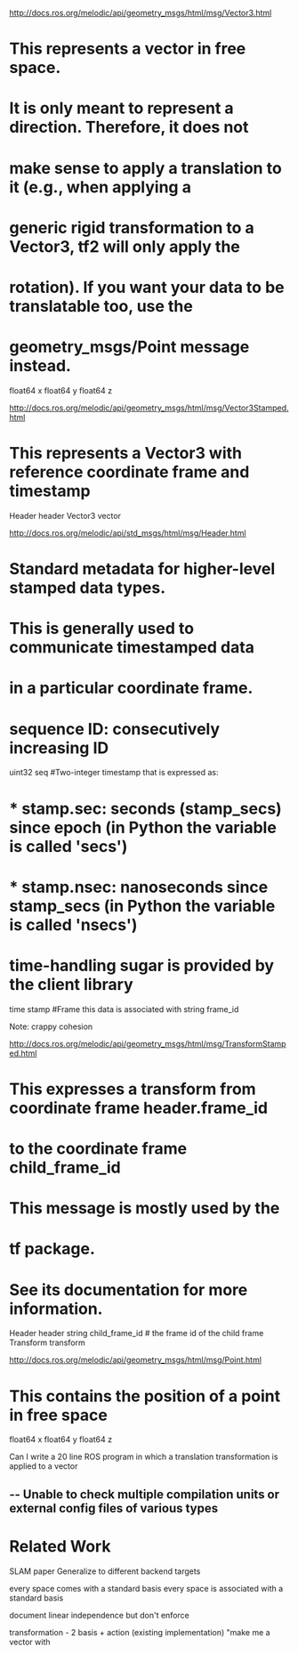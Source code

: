 http://docs.ros.org/melodic/api/geometry_msgs/html/msg/Vector3.html

# This represents a vector in free space. 
# It is only meant to represent a direction. Therefore, it does not
# make sense to apply a translation to it (e.g., when applying a 
# generic rigid transformation to a Vector3, tf2 will only apply the
# rotation). If you want your data to be translatable too, use the
# geometry_msgs/Point message instead.

float64 x
float64 y
float64 z

http://docs.ros.org/melodic/api/geometry_msgs/html/msg/Vector3Stamped.html

# This represents a Vector3 with reference coordinate frame and timestamp
Header header
Vector3 vector


http://docs.ros.org/melodic/api/std_msgs/html/msg/Header.html

# Standard metadata for higher-level stamped data types.
# This is generally used to communicate timestamped data 
# in a particular coordinate frame.
# 
# sequence ID: consecutively increasing ID 
uint32 seq
#Two-integer timestamp that is expressed as:
# * stamp.sec: seconds (stamp_secs) since epoch (in Python the variable is called 'secs')
# * stamp.nsec: nanoseconds since stamp_secs (in Python the variable is called 'nsecs')
# time-handling sugar is provided by the client library
time stamp
#Frame this data is associated with
string frame_id

Note: crappy cohesion

http://docs.ros.org/melodic/api/geometry_msgs/html/msg/TransformStamped.html

# This expresses a transform from coordinate frame header.frame_id
# to the coordinate frame child_frame_id
#
# This message is mostly used by the 
# tf package. 
# See its documentation for more information.

Header header
string child_frame_id # the frame id of the child frame
Transform transform

http://docs.ros.org/melodic/api/geometry_msgs/html/msg/Point.html

# This contains the position of a point in free space
float64 x
float64 y
float64 z

Can I write a 20 line ROS program in which a translation transformation is applied to a vector



--
Unable to check multiple compilation units or external config files of various types
--


# Related Work

SLAM paper
Generalize to different backend targets

every space comes with a standard basis
every space is associated with a standard basis

document linear independence but don't enforce

transformation - 2 basis + action (existing implementation)
"make me a vector with
